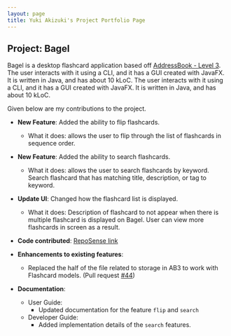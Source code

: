 ```yaml
---
layout: page
title: Yuki Akizuki's Project Portfolio Page
---
```


## Project: Bagel

Bagel is a desktop flashcard application based off [AddressBook - Level 3](https://se-education.org/addressbook-level3/). The user interacts with it using a CLI, and it has a GUI created with JavaFX. It is written in Java, and has about 10 kLoC.
The user interacts with it using a CLI, and it has a GUI created with JavaFX.
It is written in Java, and has about 10 kLoC.

Given below are my contributions to the project.

* **New Feature**: Added the ability to flip flashcards.
  * What it does: allows the user to flip through the list of flashcards in sequence order.
  
* **New Feature**: Added the ability to search flashcards.
  * What it does: allows the user to search flashcards by keyword. Search flashcard that has matching title, description, or tag to keyword.
  
* **Update UI**: Changed how the flashcard list is displayed.
  * What it does: Description of flashcard to not appear when there is multiple flashcard is displayed on Bagel. User can view more flashcards in screen as a result.  
  
* **Code contributed**: [RepoSense link](https://nus-cs2103-ay2021s1.github.io/tp-dashboard/#breakdown=true)

* **Enhancements to existing features**:
  * Replaced the half of the file related to storage in AB3 to work with Flashcard models. (Pull request [\#44]())

* **Documentation**:
  * User Guide:
    * Updated documentation for the feature `flip` and `search`
  * Developer Guide:
    * Added implementation details of the `search` features.
